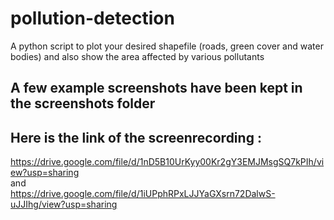 # pollution-detection
A python script to plot your desired shapefile (roads, green cover and water bodies) and also show the area affected by various pollutants
  
## A few example screenshots have been kept in the screenshots folder  
## Here is the link of the screenrecording  :  
https://drive.google.com/file/d/1nD5B10UrKyy00Kr2gY3EMJMsgSQ7kPIh/view?usp=sharing  
and  
https://drive.google.com/file/d/1iUPphRPxLJJYaGXsrn72DalwS-uJJIhg/view?usp=sharing
